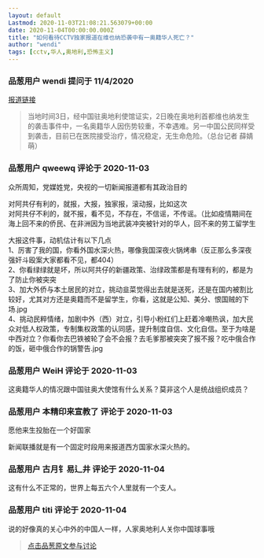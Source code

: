 ```yaml
---
layout: default
Lastmod: 2020-11-03T21:08:21.563079+00:00
date: 2020-11-04T00:00:00.000Z
title: "如何看待CCTV独家报道在维也纳恐袭中有一奥籍华人死亡？"
author: "wendi"
tags: [cctv,华人,奥地利,恐怖主义]
---
```



### 品葱用户 **wendi** 提问于 11/4/2020
    
[报道链接]( "http://m.news.cctv.com/2020/11/03/ARTIrL10GLOTuhOdykfNA7PN201103.shtml")  
  
  

> 当地时间3日，经中国驻奥地利使馆证实，2日晚在奥地利首都维也纳发生的袭击事件中，一名奥籍华人因伤势较重，不幸遇难。另一中国公民同样受到袭击，目前已在医院接受治疗，情况稳定，无生命危险。（总台记者 薛婧萌）
    
                

### 品葱用户 **qweewq** 评论于 2020-11-03
        
众所周知，党媒姓党，央视的一切新闻报道都有其政治目的  
  
对阿共仔有利的，就报，大报，独家报，滚动报，比如这次  
对阿共仔不利的，就不报，看不见，不存在，不信谣，不传谣。（比如疫情期间在海上回不来的侨民、在非洲因为当地武装冲突被针对的华人，回不来的劳工留学生  
  
大报这件事，动机估计有以下几点  
1、厉害了我的国，你看外国水深火热，哪像我国深夜火锅烤串（反正那么多深夜强奸斗殴案大家都看不见，都404）  
2、你看绿绿就是坏，所以阿共仔的新疆政策、治绿政策都是有理有利的，都是为了防止你被突突  
3、加大外侨与本土居民的对立，挑动韭菜觉得出去就是送死，还是在国内被割比较好，尤其对方还是奥籍而不是留学生，你看，这就是公知、美分、恨国贼的下场.jpg  
4、挑动民粹情绪，加剧中外（西）对立，引导小粉红们上赶着冷嘲热讽，加大民众对低人权政策，专制集权政策的认同感，提升制度自信、文化自信。至于为啥是中西对立？你看你去巴铁被轮了会不会报？去毛爹那被突突了报不报？吃中俄合作的饭，砸中俄合作的锅警告.jpg
        
                

### 品葱用户 **WeiH** 评论于 2020-11-03
        
这奥籍华人的情况跟中国驻奥大使馆有什么关系？莫非这个人是统战组织成员？
        
                

### 品葱用户 **本精印来宣教了** 评论于 2020-11-03
        
愿他来生投胎在一个好国家  
  
新闻联播就是有一个固定时段用来报道西方国家水深火热的。
        
                

### 品葱用户 **古月钅易辶井** 评论于 2020-11-04
        
这有什么不正常的，世界上每五六个人里就有一个支人。
        
                

### 品葱用户 **titi** 评论于 2020-11-04
        
说的好像真的关心中外的中国人一样，人家奥地利人关你中国球事哦
        
                





> [点击品葱原文参与讨论](https://pincong.rocks/question/33025)

